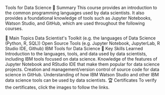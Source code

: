 Tools for Data Science
📄 Summary
This course provides an introduction to the common programming languages used by data scientists. It also provides a foundational knowledge of tools such as Jupyter Notebooks, Watson Studio, and GitHub, which are used throughout the following courses.

📑 Main Topics
Data Scientist's Toolkit (e.g. the languages of Data Science (Python, R, SQL))
Open Source Tools (e.g. Jupyter Notebook, JupyterLab, R Studio IDE, Github)
IBM Tools for Data Science
🔑 Key Skills Learned
Introduction to the languages, tools, and data used by data scientists, including IBM tools focused on data science.
Knowledge of the features of Jupyter Notebook and RStudio IDE that make them popular for data science projects.
Creation and management/version control of source code for data science in GitHub.
Understanding of how IBM Watson Studio and other IBM data science tools can be used by data scientists.
🏆 Certificates
To verify the certificates, click the images to follow the links.
